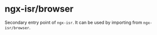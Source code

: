 # ngx-isr/browser

Secondary entry point of `ngx-isr`. It can be used by importing from `ngx-isr/browser`.
